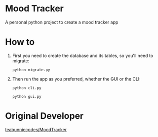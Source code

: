 # Mood Tracker
A personal python project to create a mood tracker app

# How to
1. First you need to create the database and its tables, so you'll need to migrate:

   `python migrate.py`
2. Then run the app as you preferred, whether the GUI or the CLI:

   `python cli.py`

   `python gui.py`

# Original Developer
[teabunniecodes/MoodTracker](https://github.com/teabunniecodes/MoodTracker)